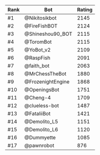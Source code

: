 Rank|Bot|Rating
---|---|---
#1|@Nikitosikbot|2145
#2|@FireFishBOT|2124
#3|@Shineshou90_BOT|2115
#4|@ToromBot|2115
#5|@YoBot_v2|2109
#6|@RaspFish|2091
#7|@faith_bot|2063
#8|@MrChessTheBot|1880
#9|@FrozenightEngine|1868
#10|@OpeningsBot|1751
#11|@Cheng-4|1709
#12|@clueless-bot|1487
#13|@FataliiBot|1421
#14|@Demolito_L5|1151
#15|@Demolito_L6|1120
#16|@Dummyette|1085
#17|@pawnrobot|876
